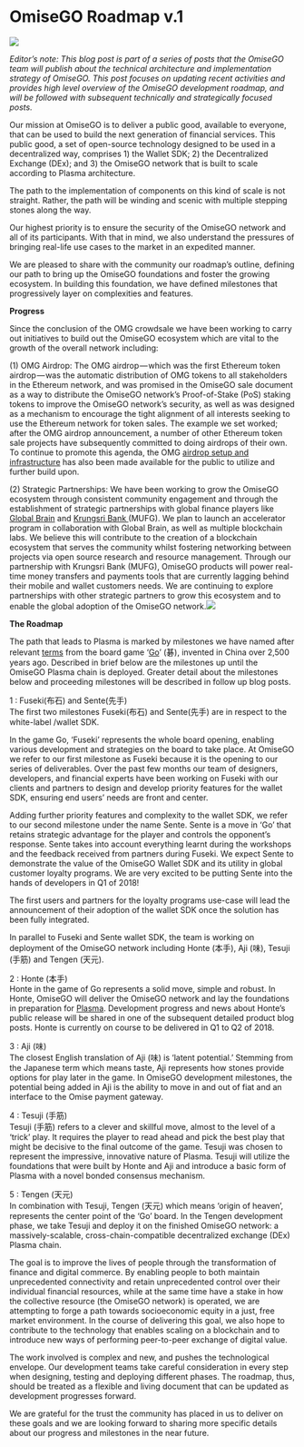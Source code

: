 # OmiseGO Roadmap v.1

![](https://cdn-images-1.medium.com/max/1600/1*QzzyWzgRIjHoRVVBqH4hOA.jpeg)

_Editor’s note: This blog post is part of a series of posts that the OmiseGO team will publish about the technical architecture and implementation strategy of OmiseGO. This post focuses on updating recent activities and provides high level overview of the OmiseGO development roadmap, and will be followed with subsequent technically and strategically focused posts._

Our mission at OmiseGO is to deliver a public good, available to everyone, that can be used to build the next generation of financial services. This public good, a set of open-source technology designed to be used in a decentralized way, comprises 1\) the Wallet SDK; 2\) the Decentralized Exchange \(DEx\); and 3\) the OmiseGO network that is built to scale according to Plasma architecture.

The path to the implementation of components on this kind of scale is not straight. Rather, the path will be winding and scenic with multiple stepping stones along the way.

Our highest priority is to ensure the security of the OmiseGO network and all of its participants. With that in mind, we also understand the pressures of bringing real-life use cases to the market in an expedited manner.

We are pleased to share with the community our roadmap’s outline, defining our path to bring up the OmiseGO foundations and foster the growing ecosystem. In building this foundation, we have defined milestones that progressively layer on complexities and features.

**Progress**

Since the conclusion of the OMG crowdsale we have been working to carry out initiatives to build out the OmiseGO ecosystem which are vital to the growth of the overall network including:

\(1\) OMG Airdrop: The OMG airdrop — which was the first Ethereum token airdrop — was the automatic distribution of OMG tokens to all stakeholders in the Ethereum network, and was promised in the OmiseGO sale document as a way to distribute the OmiseGO network’s Proof-of-Stake \(PoS\) staking tokens to improve the OmiseGO network’s security, as well as was designed as a mechanism to encourage the tight alignment of all interests seeking to use the Ethereum network for token sales. The example we set worked; after the OMG airdrop announcement, a number of other Ethereum token sale projects have subsequently committed to doing airdrops of their own. To continue to promote this agenda, the OMG [airdrop setup and infrastructure](https://blog.omisego.network/omg-airdrop-code-release-4d3f5d6d117a) has also been made available for the public to utilize and further build upon.

\(2\) Strategic Partnerships: We have been working to grow the OmiseGO ecosystem through consistent community engagement and through the establishment of strategic partnerships with global finance players like [Global Brain](https://www.ethnews.com/omisego-global-brain-and-digix-global-to-establish-blockchain-accelerator) and [Krungsri Bank ](https://www.techinasia.com/omise-krungsri-finnovate-investment)\(MUFG\). We plan to launch an accelerator program in collaboration with Global Brain, as well as multiple blockchain labs. We believe this will contribute to the creation of a blockchain ecosystem that serves the community whilst fostering networking between projects via open source research and resource management. Through our partnership with Krungsri Bank \(MUFG\), OmiseGO products will power real-time money transfers and payments tools that are currently lagging behind their mobile and wallet customers needs. We are continuing to explore partnerships with other strategic partners to grow this ecosystem and to enable the global adoption of the OmiseGO network.![](https://cdn-images-1.medium.com/max/1600/1*J8GraJJEd6HDkOlYNwZAoQ.jpeg)

**The Roadmap**

The path that leads to Plasma is marked by milestones we have named after relevant [terms](https://en.wikipedia.org/wiki/List_of_Go_terms) from the board game ‘[Go](https://en.wikipedia.org/wiki/Go_%28game%29)’ \(碁\), invented in China over 2,500 years ago. Described in brief below are the milestones up until the OmiseGO Plasma chain is deployed. Greater detail about the milestones below and proceeding milestones will be described in follow up blog posts.

1 : Fuseki\(布石\) and Sente\(先手\)  
The first two milestones Fuseki\(布石\) and Sente\(先手\) are in respect to the white-label /wallet SDK.

In the game Go, ‘Fuseki’ represents the whole board opening, enabling various development and strategies on the board to take place. At OmiseGO we refer to our first milestone as Fuseki because it is the opening to our series of deliverables. Over the past few months our team of designers, developers, and financial experts have been working on Fuseki with our clients and partners to design and develop priority features for the wallet SDK, ensuring end users’ needs are front and center.

Adding further priority features and complexity to the wallet SDK, we refer to our second milestone under the name Sente. Sente is a move in ‘Go’ that retains strategic advantage for the player and controls the opponent’s response. Sente takes into account everything learnt during the workshops and the feedback received from partners during Fuseki. We expect Sente to demonstrate the value of the OmiseGO Wallet SDK and its utility in global customer loyalty programs. We are very excited to be putting Sente into the hands of developers in Q1 of 2018!

The first users and partners for the loyalty programs use-case will lead the announcement of their adoption of the wallet SDK once the solution has been fully integrated.

In parallel to Fuseki and Sente wallet SDK, the team is working on deployment of the OmiseGO network including Honte \(本手\), Aji \(味\), Tesuji \(手筋\) and Tengen \(天元\).

2 : Honte \(本手\)  
Honte in the game of Go represents a solid move, simple and robust. In Honte, OmiseGO will deliver the OmiseGO network and lay the foundations in preparation for [Plasma](http://plasma.io/). Development progress and news about Honte’s public release will be shared in one of the subsequent detailed product blog posts. Honte is currently on course to be delivered in Q1 to Q2 of 2018.

3 : Aji \(味\)  
The closest English translation of Aji \(味\) is ‘latent potential.’ Stemming from the Japanese term which means taste, Aji represents how stones provide options for play later in the game. In OmiseGO development milestones, the potential being added in Aji is the ability to move in and out of fiat and an interface to the Omise payment gateway.

4 : Tesuji \(手筋\)  
Tesuji \(手筋\) refers to a clever and skillful move, almost to the level of a ‘trick’ play. It requires the player to read ahead and pick the best play that might be decisive to the final outcome of the game. Tesuji was chosen to represent the impressive, innovative nature of Plasma. Tesuji will utilize the foundations that were built by Honte and Aji and introduce a basic form of Plasma with a novel bonded consensus mechanism.

5 : Tengen \(天元\)  
In combination with Tesuji, Tengen \(天元\) which means ‘origin of heaven’, represents the center point of the ‘Go’ board. In the Tengen development phase, we take Tesuji and deploy it on the finished OmiseGO network: a massively-scalable, cross-chain-compatible decentralized exchange \(DEx\) Plasma chain.

The goal is to improve the lives of people through the transformation of finance and digital commerce. By enabling people to both maintain unprecedented connectivity and retain unprecedented control over their individual financial resources, while at the same time have a stake in how the collective resource \(the OmiseGO network\) is operated, we are attempting to forge a path towards socioeconomic equity in a just, free market environment. In the course of delivering this goal, we also hope to contribute to the technology that enables scaling on a blockchain and to introduce new ways of performing peer-to-peer exchange of digital value.

The work involved is complex and new, and pushes the technological envelope. Our development teams take careful consideration in every step when designing, testing and deploying different phases. The roadmap, thus, should be treated as a flexible and living document that can be updated as development progresses forward.

We are grateful for the trust the community has placed in us to deliver on these goals and we are looking forward to sharing more specific details about our progress and milestones in the near future.

